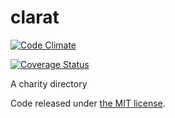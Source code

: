 clarat
======

[![Code Climate](https://codeclimate.com/github/clarat-org/clarat/badges/gpa.svg)](https://codeclimate.com/github/clarat-org/clarat)

[![Coverage Status](https://img.shields.io/coveralls/clarat-org/clarat.svg)](https://coveralls.io/r/clarat-org/clarat)

A charity directory

Code released under [the MIT license](LICENSE).
